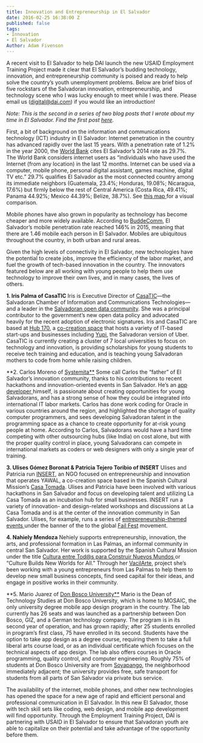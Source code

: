 ```yaml
---
title: Innovation and Entrepreneurship in El Salvador
date: 2016-02-25 16:38:00 Z
published: false
tags:
- Innovation
- El Salvador
Author: Adam Fivenson
---
```


A recent visit to El Salvador to help DAI launch the new USAID Employment Training Project made it clear that El Salvador’s budding technology, innovation, and entrepreneurship community is poised and ready to help solve the country’s youth unemployment problems.  Below are brief bios of five rockstars of the Salvadoran innovation, entrepreneurship, and technology scene who I was lucky enough to meet while I was there.  Please email us (digital@dai.com) if you would like an introduction!

*Note: This is the second in a series of two blog posts that I wrote about my time in El Salvador. Find the first post [here](http://dai-global-digital.com/2016/01/06/consumer-insights-el-salvador-mobile-adoption.html).*

First, a bit of background on the information and communications technology (ICT) industry in El Salvador: Internet penetration in the country has advanced rapidly over the last 15 years. With a penetration rate of 1.2% in the year 2000, the [World Bank](http://databank.worldbank.org/) cites El Salvador’s 2014 rate as 29.7%. The World Bank considers internet users as “individuals who have used the Internet (from any location) in the last 12 months. Internet can be used via a computer, mobile phone, personal digital assistant, games machine, digital TV etc.” 29.7% qualifies El Salvador as the most connected country among its immediate neighbors (Guatemala, 23.4%; Honduras, 19.08%; Nicaragua, 17.6%) but firmly below the rest of Central America (Costa Rica, 49.41%; Panama 44.92%; Mexico 44.39%; Belize, 38.7%). See [this map ](https://afivenson.cartodb.com/viz/5b4b1ba4-be67-11e5-8eeb-0e98b61680bf/public_map)for a visual comparison.

Mobile phones have also grown in popularity as technology has become cheaper and more widely available. According to [BuddeComm](http://www.budde.com.au/Research/El-Salvador-Telecoms-Mobile-Broadband-and-Digital-Media-Statistics-and-Analyses.html), El Salvador’s mobile penetration rate reached 146% in 2015, meaning that there are 1.46 mobile each person in El Salvador. Mobiles are ubiquitous throughout the country, in both urban and rural areas.

Given the high levels of connectivity in El Salvador, new technologies have the potential to create jobs, improve the efficiency of the labor market, and fuel the growth of tech-based innovation in the country. The innovators featured below are all working with young people to help them use technology to improve their own lives, and in many cases, the lives of others.

**1. Iris Palma of CasaTIC**
Iris is Executive Director of [CasaTIC](https://www.facebook.com/casatic)—the Salvadoran Chamber of Information and Communications Technologies—and a leader in the [Salvadoran open data community](http://www.datoselsalvador.org/). She was a principal contributor to the government’s new open data policy and advocated heavily for the recent adoption of electronic signatures. Iris and CasaTIC are based at [Hub 170](https://www.facebook.com/Hub170/), a [co-creation space](http://www.psfk.com/2013/02/co-creation-spaces-future-of-work.html) that hosts a variety of IT-based start-ups and businesses including [Yupi](http://getyupi.com/), the Salvadoran version of Uber. CasaTIC is currently creating a cluster of 7 local universities to focus on technology and innovation, is providing scholarships for young students to receive tech training and education, and is teaching young Salvadoran mothers to code from home while raising children.

**2. Carlos Moreno of [Systemita**](http://www.systemita.com/)
Some call Carlos the “father” of El Salvador’s innovation community, thanks to his contributions to recent hackathons and innovation-oriented events in San Salvador. He’s an [app developer ](http://www.elsalvador.com/articulo/entretenimiento/aplicaciones-made-salvador-37956)himself, is passionate about creating opportunities for young Salvadorans, and has a strong sense of how they could be integrated into international IT labor markets. Carlos has done work coding for Oracle in various countries around the region, and highlighted the shortage of quality computer programmers, and sees developing Salvadoran talent in the programming space as a chance to create opportunity for at-risk young people at home. According to Carlos, Salvadorans would have a hard time competing with other outsourcing hubs (like India) on cost alone, but with the proper quality control in place, young Salvadorans can compete in international markets as coders or web designers with only a single year of training.

**3. Ulises Gómez Boronat & Patricia Tejero Toribio of INSERT**
Ulises and Patricia run [INSERT](https://www.facebook.com/insert.elsalvador/), an NGO focused on entrepreneurship and innovation that operates YAWAL, a co-creation space based in the Spanish Cultural Mission’s [Casa Tomada](http://lacasatomadasv.com/2015/01/14/bisuteria-con-reciclaje-como-arte/). Ulises and Patricia have been involved with various hackathons in San Salvador and focus on developing talent and utilizing La Casa Tomada as an incubation hub for small businesses. INSERT run a variety of innovation- and design-related workshops and discussions at La Casa Tomada and is at the center of the innovation community in San Salvador. Ulises, for example, runs a series of [entrepreneurship-themed events ](https://www.facebook.com/IDWEEK.SV/posts/454472058078933)under the banner of the to the global [Fail Fest](http://failfest.us/) movement.

**4. Nahiely Mendoza**
Nehiely supports entrepreneurship, innovation, the arts, and professional formation in Las Palmas, an informal community in central San Salvador. Her work is supported by the Spanish Cultural Mission under the title [Cultura entre Tod@s para Construir Nuevos Mundos ](http://lacasatomadasv.com/2015/01/14/bisuteria-con-reciclaje-como-arte/#more-617)or “Culture Builds New Worlds for All.” Through her [VacilArte](http://lacasatomadasv.com/2014/11/04/vacilarte-directos-al-corazon/), project she’s been working with a young entrepreneurs from Las Palmas to help them to develop new small business concepts, find seed capital for their ideas, and engage in positive works in their community.

**5. Mario Juarez of [Don Bosco University**](http://www.udb.edu.sv/udb/index.php)
Mario is the Dean of Technology Studies at Don Bosco University, which is home to MOSAIC, the only university degree mobile app design program in the country. The lab currently has 26 seats and was launched as a partnership between Don Bosco, GIZ, and a German technology company. The program is in its second year of operation, and has grown rapidly; after 25 students enrolled in program’s first class, 75 have enrolled in its second. Students have the option to take app design as a degree course, requiring them to take a full liberal arts course load, or as an individual certificate which focuses on the technical aspects of app design. The lab also offers courses in Oracle programming, quality control, and computer engineering. Roughly 75% of students at Don Bosco University are from [Soyapango](https://en.wikipedia.org/wiki/Soyapango), the neighborhood immediately adjacent; the university provides free, safe transport for students from all parts of San Salvador via private bus service.

The availability of the internet, mobile phones, and other new technologies has opened the space for a new age of rapid and efficient personal and professional communication in El Salvador.  In this new El Salvador, those with tech skill sets like coding, web design, and mobile app development will find opportunity. Through the Employment Training Project, DAI is partnering with USAID in El Salvador to ensure that Salvadoran youth are able to capitalize on their potential and take advantage of the opportunity before them.